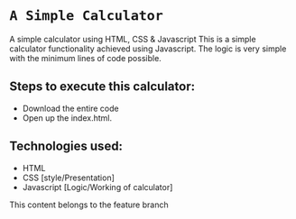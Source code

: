 # `A Simple Calculator`

A simple calculator using HTML, CSS & Javascript
This is a simple calculator functionality achieved using Javascript. The logic is very simple with the minimum lines of code possible.

## Steps to execute this calculator:

- Download the entire code
- Open up the index.html.

## Technologies used:

- HTML
- CSS [style/Presentation]
- Javascript [Logic/Working of calculator]

This content belongs to the feature branch
